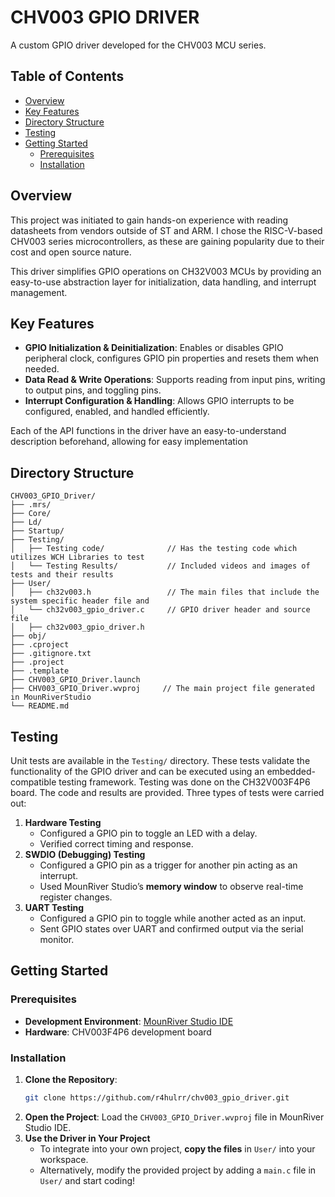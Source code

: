 # CHV003 GPIO DRIVER

A custom GPIO driver developed for the CHV003 MCU series.

## Table of Contents
- [Overview](#overview)
- [Key Features](#key-features)
- [Directory Structure](#directory-structure)
- [Testing](#testing)
- [Getting Started](#getting-started)
  - [Prerequisites](#prerequisites)
  - [Installation](#installation)

## Overview

This project was initiated to gain hands-on experience with reading datasheets from vendors outside of ST and ARM. I chose the RISC-V-based CHV003 series microcontrollers, as these are gaining popularity due to their cost and open source nature. 

This driver simplifies GPIO operations on CH32V003 MCUs by providing an easy-to-use abstraction layer for initialization, data handling, and interrupt management.

## Key Features

- **GPIO Initialization & Deinitialization**: Enables or disables GPIO peripheral clock, configures GPIO pin properties and resets them when needed.
- **Data Read & Write Operations**: Supports reading from input pins, writing to output pins, and toggling pins.
- **Interrupt Configuration & Handling**: Allows GPIO interrupts to be configured, enabled, and handled efficiently.

Each of the API functions in the driver have an easy-to-understand description beforehand, allowing for easy implementation
## Directory Structure

```
CHV003_GPIO_Driver/
├── .mrs/                    
├── Core/
├── Ld/
├── Startup/
├── Testing/
│   ├── Testing code/              // Has the testing code which utilizes WCH Libraries to test  
│   └── Testing Results/           // Included videos and images of tests and their results
├── User/
│   ├── ch32v003.h                 // The main files that include the system specific header file and 
│   └── ch32v003_gpio_driver.c     // GPIO driver header and source file
│   ├── ch32v003_gpio_driver.h
├── obj/
├── .cproject
├── .gitignore.txt
├── .project
├── .template
├── CHV003_GPIO_Driver.launch
├── CHV003_GPIO_Driver.wvproj     // The main project file generated in MounRiverStudio
└── README.md
```

## Testing

Unit tests are available in the `Testing/` directory. These tests validate the functionality of the GPIO driver and can be executed using an embedded-compatible testing framework. Testing was done on the CH32V003F4P6 board. The code and results are provided. Three types of tests were carried out:
1. **Hardware Testing**  
   - Configured a GPIO pin to toggle an LED with a delay.  
   - Verified correct timing and response.  
2. **SWDIO (Debugging) Testing**  
   - Configured a GPIO pin as a trigger for another pin acting as an interrupt.  
   - Used MounRiver Studio’s **memory window** to observe real-time register changes.  
3. **UART Testing**  
   - Configured a GPIO pin to toggle while another acted as an input.  
   - Sent GPIO states over UART and confirmed output via the serial monitor.  

## Getting Started

### Prerequisites
- **Development Environment**: [MounRiver Studio IDE](http://www.mounriver.com/)
- **Hardware**: CHV003F4P6 development board

### Installation
1. **Clone the Repository**:
   ```bash
   git clone https://github.com/r4hulrr/chv003_gpio_driver.git
   ```
2. **Open the Project**:
   Load the `CHV003_GPIO_Driver.wvproj` file in MounRiver Studio IDE.
3. **Use the Driver in Your Project**
   - To integrate into your own project, **copy the files** in `User/` into your workspace.  
   - Alternatively, modify the provided project by adding a `main.c` file in `User/` and start coding!





